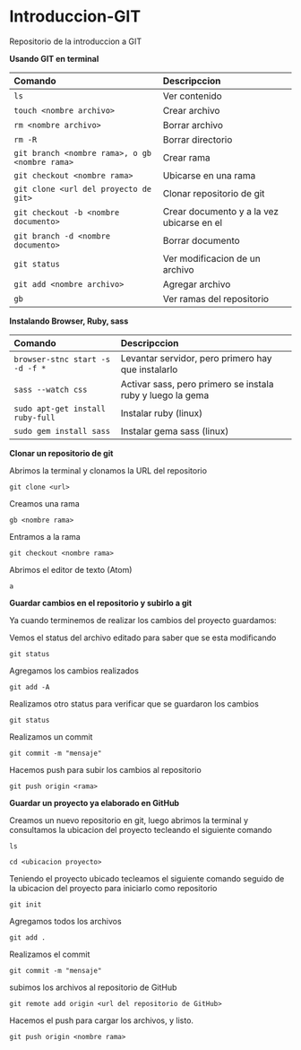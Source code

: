 # Introduccion-GIT
Repositorio  de la introduccion a GIT

**Usando GIT en terminal**

| Comando | Descripccion |
| :------------- | :------------- |
|```ls```| Ver contenido     |
| ```touch <nombre archivo> ```| Crear archivo     |
| ```rm <nombre archivo>``` |Borrar archivo    |
| ```rm -R```  |Borrar directorio      |
| ```git branch <nombre rama>, o gb <nombre rama>	```  |Crear rama     |
| ```git checkout <nombre rama>```  |Ubicarse en una rama    |
| ```git clone <url del proyecto de git>```  |Clonar repositorio de git    |
| ```git checkout -b <nombre documento>```  |Crear documento y a la vez ubicarse en el     |
|```git branch -d <nombre documento>```| Borrar documento    |
| ```git status```|	Ver modificacion de un archivo    |
| ```git add <nombre archivo>``` |	Agregar archivo  |
| ```gb```  |	Ver ramas del repositorio     |

**Instalando Browser, Ruby, sass**

| Comando | Descripccion |
| :------------- | :------------- |
|```browser-stnc start -s -d -f *```| Levantar servidor, pero primero hay que instalarlo     |
| ```sass --watch css```| Activar sass, pero primero se instala ruby y luego la gema    |
| ```sudo apt-get install ruby-full``` |Instalar ruby (linux)  |
| ```sudo gem install sass```  |Instalar gema sass (linux)     |


**Clonar un repositorio de git**

Abrimos la terminal y clonamos la URL del repositorio

```
git clone <url>
```
Creamos una rama

```
gb <nombre rama>
```
Entramos a la rama
```
git checkout <nombre rama>
```
Abrimos el editor de texto (Atom)
```
a
```
**Guardar cambios en el repositorio y subirlo a git**

Ya cuando terminemos de realizar los cambios del proyecto guardamos:

Vemos el status del archivo editado para saber que se esta modificando

```
git status

```
Agregamos los cambios realizados

```
git add -A
```
Realizamos otro status para verificar que se guardaron los cambios

```
git status
```
Realizamos un commit
```
git commit -m "mensaje"
```
Hacemos push para subir los cambios al repositorio
```
git push origin <rama>
```
**Guardar un proyecto ya elaborado en GitHub**

Creamos un nuevo repositorio en git, luego abrimos la terminal y consultamos la ubicacion del proyecto tecleando el siguiente comando

```
ls

cd <ubicacion proyecto>
```
Teniendo el proyecto ubicado tecleamos el siguiente comando seguido de la ubicacion del proyecto para iniciarlo como repositorio
```
git init
```
Agregamos todos los archivos
```
git add .
```
Realizamos el commit
```
git commit -m "mensaje"
```
subimos los archivos al repositorio de GitHub
```
git remote add origin <url del repositorio de GitHub>
```
Hacemos el push para cargar los archivos, y listo.
```
git push origin <nombre rama>
```
